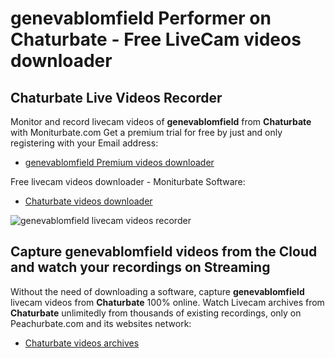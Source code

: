 # genevablomfield Performer on Chaturbate - Free LiveCam videos downloader

## Chaturbate Live Videos Recorder

Monitor and record livecam videos of **genevablomfield** from **Chaturbate** with Moniturbate.com
Get a premium trial for free by just and only registering with your Email address:
* [genevablomfield Premium videos downloader](https://moniturbate.com/request-demo-licence-key.html)

Free livecam videos downloader - Moniturbate Software:
* [Chaturbate videos downloader](https://moniturbate.com/moniturbate-download-software.html)

![genevablomfield livecam videos recorder](https://peachurnet.com/templates/moniturbate-software.png)


## Capture genevablomfield videos from the Cloud and watch your recordings on Streaming

Without the need of downloading a software, capture **genevablomfield** livecam videos from **Chaturbate** 100% online.
Watch Livecam archives from **Chaturbate** unlimitedly from thousands of existing recordings, only on Peachurbate.com and its websites network:
* [Chaturbate videos archives](https://peachurnet.com/)
